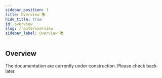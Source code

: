 ```yaml
---
sidebar_position: 1
title: Overview 📚
hide_title: true
id: overview
slug: /route/overview
sidebar_label: Overview 📚
---
```


## Overview

The documentation are currently under construction. Please check back later.
